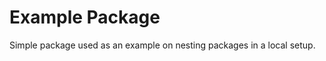 <!--

This source file is part of the Stanford Biodesign Digital Health TypeScript Template open-source project
Based on the https://github.com/Gerrit0/typedoc-packages-example repository.

SPDX-FileCopyrightText: 2023 Stanford University and the project authors (see CONTRIBUTORS.md)

SPDX-License-Identifier: MIT

-->

# Example Package

Simple package used as an example on nesting packages in a local setup.
